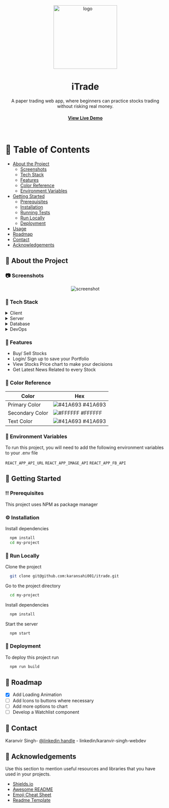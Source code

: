 
<div align="center">

  <img src="https://itrade-capstone.netlify.app/static/media/itrade-logo.43ef24fb19122f2c794c.png" alt="logo" width="200" height="auto" />
  <h1>iTrade</h1>
  
  <p>
    A paper trading web app, where beginners can practice stocks trading without risking real money.
  </p>
   
<h4>
    <a href="https://itrade-capstone.netlify.app/">View Live Demo</a>
</h4>
</div>

<br />

<!-- Table of Contents -->
# :notebook_with_decorative_cover: Table of Contents

- [About the Project](#star2-about-the-project)
  * [Screenshots](#camera-screenshots)
  * [Tech Stack](#space_invader-tech-stack)
  * [Features](#dart-features)
  * [Color Reference](#art-color-reference)
  * [Environment Variables](#key-environment-variables)
- [Getting Started](#toolbox-getting-started)
  * [Prerequisites](#bangbang-prerequisites)
  * [Installation](#gear-installation)
  * [Running Tests](#test_tube-running-tests)
  * [Run Locally](#running-run-locally)
  * [Deployment](#triangular_flag_on_post-deployment)
- [Usage](#eyes-usage)
- [Roadmap](#compass-roadmap)
- [Contact](#handshake-contact)
- [Acknowledgements](#gem-acknowledgements)

  

<!-- About the Project -->
## :star2: About the Project


<!-- Screenshots -->
### :camera: Screenshots

<div align="center"> 
  <img src="https://www.hackingwizard.com/wp-content/uploads/2023/06/app-screen.png" alt="screenshot" />
</div>


<!-- TechStack -->
### :space_invader: Tech Stack

<details>
  <summary>Client</summary>
  <ul>
    <li><a href="https://reactjs.org/">React.js</a></li>
    <li><a href="https://redux.js.org/">Redux</a></li>
    <li><a href="https://mui.com/">Material Ui</a></li>
    <li><a href="https://getbootstrap.com/"></a>Bootstrap</li>
    <li><a href="https://www.chartjs.org/">Chartjs</a></li>
  </ul>
</details>

<details>
  <summary>Server</summary>
  <ul>
    <li><a href="https://expressjs.com/">Express.js</a></li>
    <li><a href="https://nodejs.org/en">Nodejs</a></li>
    <li><a href="https://firebase.google.com/">Firebase</a></li>
  </ul>
</details>

<details>
<summary>Database</summary>
  <ul>
    <li><a href="https://firebase.google.com/">Firebase</a></li>
  </ul>
</details>

<details>
<summary>DevOps</summary>
  <ul>
    <li><a href="https://www.netlify.com/">Netlify</a></li>
    <li><a href="https://render.com/">Render</a></li>
  </ul>
</details>

<!-- Features -->
### :dart: Features

- Buy/ Sell Stocks 
- Login/ Sign up to save your Portfolio
- View Stocks Price chart to make your decisions
- Get Latest News Related to every Stock

<!-- Color Reference -->
### :art: Color Reference

| Color             | Hex                                                                |
| ----------------- | ------------------------------------------------------------------ |
| Primary Color | ![#41A693](https://via.placeholder.com/10/41A693?text=+) #41A693 |
| Secondary Color | ![#FFFFFF](https://via.placeholder.com/10/FFFFFF?text=+) #FFFFFF |
| Text Color | ![#41A693](https://via.placeholder.com/10/41A693?text=+) #41A693 |


<!-- Env Variables -->
### :key: Environment Variables

To run this project, you will need to add the following environment variables to your .env file

`REACT_APP_API_URL`
`REACT_APP_IMAGE_API` 
`REACT_APP_FB_API`


<!-- Getting Started -->
## 	:toolbox: Getting Started

<!-- Prerequisites -->
### :bangbang: Prerequisites

This project uses NPM as package manager


<!-- Installation -->
### :gear: Installation

Install dependencies

```bash
  npm install
  cd my-project
```

<!-- Run Locally -->
### :running: Run Locally

Clone the project

```bash
  git clone git@github.com:karansahi001/itrade.git
```

Go to the project directory

```bash
  cd my-project
```

Install dependencies

```bash
  npm install
```

Start the server

```bash
  npm start
```


<!-- Deployment -->
### :triangular_flag_on_post: Deployment

To deploy this project run

```bash
  npm run build
```

<!-- Roadmap -->
## :compass: Roadmap

* [x] Add Loading Animation
* [ ] Add Icons to buttons where necessary
* [ ] Add more options to chart
* [ ] Develop a Watchlist component

<!-- Contact -->
## :handshake: Contact

Karanvir Singh- [@linkedin handle](https://www.linkedin.com/in/karanvir-singh-webdev/) - linkedin/karanvir-singh-webdev

<!-- Acknowledgments -->
## :gem: Acknowledgements

Use this section to mention useful resources and libraries that you have used in your projects.

 - [Shields.io](https://shields.io/)
 - [Awesome README](https://github.com/matiassingers/awesome-readme)
 - [Emoji Cheat Sheet](https://github.com/ikatyang/emoji-cheat-sheet/blob/master/README.md#travel--places)
 - [Readme Template](https://github.com/othneildrew/Best-README-Template)

